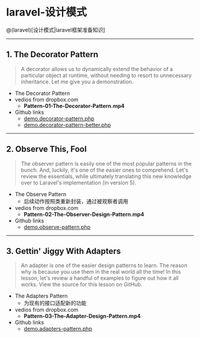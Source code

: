 # laravel-设计模式

@(laravel)[设计模式|laravel框架准备知识]

------
## 1. The Decorator Pattern

> A decorator allows us to dynamically extend the behavior of a particular object at runtime, without needing to resort to unnecessary inheritance. Let me give you a demonstration.

- The Decorator Pattern
- vedios from dropbox.com
    - **Pattern-01-The-Decorator-Pattern.mp4**
- Github links
    - [demo.decorator-pattern.php][demo.decorator-pattern.php]
    - [demo.decorator-pattern-better.php][demo.decorator-pattern-better.php]

[demo.decorator-pattern.php]:https://github.com/hackingangle/design-patterns/blob/master/demo.decorator-pattern.php
[demo.decorator-pattern-better.php]:https://github.com/hackingangle/design-patterns/blob/master/demo.decorator-pattern-better.php

------
## 2. Observe This, Fool

> The observer pattern is easily one of the most popular patterns in the bunch. And, luckily, it's one of the easier ones to comprehend. Let's review the essentials, while ultimately translating this new knowledge over to Laravel's implementation (in version 5).

- The Observe Pattern
    - 后续动作按照类重新封装，通过被观察者调用
- vedios from dropbox.com
    - **Pattern-02-The-Observer-Design-Pattern.mp4**
- Github links
    - [demo.observe-pattern.php][demo.observe-pattern.php]

[demo.observe-pattern.php]:https://github.com/hackingangle/design-patterns/blob/master/demo.observe-pattern.php

------
## 3. Gettin' Jiggy With Adapters

> An adapter is one of the easier design patterns to learn. The reason why is because you use them in the real world all the time! In this lesson, let's review a handful of examples to figure out how it all works.
> View the source for this lesson on GitHub.

- The Adapters Pattern
    - 为现有的接口适配新的功能
- vedios from dropbox.com
    - **Pattern-03-The-Adapter-Design-Pattern.mp4**
- Github links
    - [demo.adapters-pattern.php][demo.adapters-pattern.php]

[demo.adapters-pattern.php]:https://github.com/hackingangle/design-patterns/blob/master/demo.adapters-pattern.php
